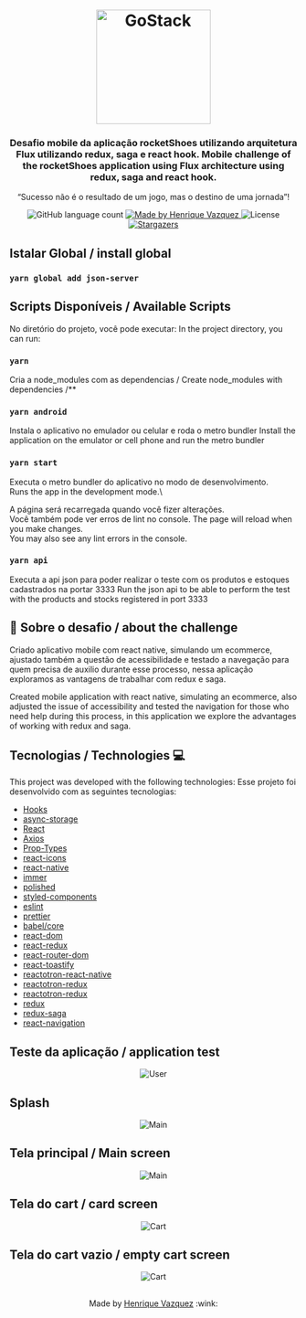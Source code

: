 <h1 align="center">
    <img alt="GoStack" src="https://rocketseat-cdn.s3-sa-east-1.amazonaws.com/bootcamp-header.png" width="200px" />
</h1>

<h3 align="center">
  Desafio mobile da aplicação rocketShoes utilizando arquitetura Flux utilizando redux, saga e react hook.
  Mobile challenge of the rocketShoes application using Flux architecture using redux, saga and react hook.
</h3>

<p align="center">“Sucesso não é o resultado de um jogo, mas o destino de uma jornada”!</blockquote>

<p align="center">
  <img alt="GitHub language count" src="https://img.shields.io/github/languages/count/HenriqueVazquez/RocketShoesRNHook?color=%2304D361">

  <a href="https://www.linkedin.com/in/henrique-vazquez-11905ab6">
    <img alt="Made by Henrique Vazquez" src="https://img.shields.io/badge/made%20by-HenriqueVazquez-%2304D361">
  </a>

  <img alt="License" src="https://img.shields.io/badge/license-MIT-%2304D361">

  <a href="https://github.com/HenriqueVazquez/RocketShoesRNHook/stargazers">
    <img alt="Stargazers" src="https://img.shields.io/github/stars/HenriqueVazquez/RocketShoesRNHook?style=social">
  </a>
</p>

## Istalar Global / install global

### `yarn global add json-server`

## Scripts Disponíveis / Available Scripts

No diretório do projeto, você pode executar:
In the project directory, you can run:

### `yarn`

Cria a node_modules com as dependencias / Create node_modules with dependencies /\*\*

### `yarn android`

Instala o aplicativo no emulador ou celular e roda o metro bundler
Install the application on the emulator or cell phone and run the metro bundler

### `yarn start`

Executa o metro bundler do aplicativo no modo de desenvolvimento.\
Runs the app in the development mode.\

A página será recarregada quando você fizer alterações.\
Você também pode ver erros de lint no console.
The page will reload when you make changes.\
You may also see any lint errors in the console.

### `yarn api`

Executa a api json para poder realizar o teste com os produtos e estoques cadastrados na portar 3333
Run the json api to be able to perform the test with the products and stocks registered in port 3333

## :rocket: Sobre o desafio / about the challenge

Criado aplicativo mobile com react native, simulando um ecommerce, ajustado também a questão de acessibilidade e testado a navegação para quem precisa de auxilio durante esse processo, nessa aplicação exploramos as vantagens de trabalhar com redux e saga.

Created mobile application with react native, simulating an ecommerce, also adjusted the issue of accessibility and tested the navigation for those who need help during this process, in this application we explore the advantages of working with redux and saga.

## Tecnologias / Technologies 💻

This project was developed with the following technologies:
Esse projeto foi desenvolvido com as seguintes tecnologias:

- [Hooks](https://pt-br.reactjs.org/docs/hooks-intro.html)
- [async-storage](https://react-native-async-storage.github.io/async-storage/docs/install/)
- [React](https://pt-br.reactjs.org/)
- [Axios](https://axios-http.com/)
- [Prop-Types](https://github.com/facebook/prop-types)
- [react-icons](https://react-icons.github.io/react-icons/)
- [react-native](https://reactnative.dev/)
- [immer](https://github.com/immerjs/immer)
- [polished](https://polished.js.org/)
- [styled-components](https://styled-components.com/)
- [eslint](https://eslint.org/)
- [prettier](https://eslint.org/)
- [babel/core](https://github.com/babel/babel)
- [react-dom](https://pt-br.reactjs.org/docs/react-dom.html)
- [react-redux](https://react-redux.js.org/)
- [react-router-dom](https://github.com/remix-run/react-router)
- [react-toastify](https://fkhadra.github.io/react-toastify/introduction)
- [reactotron-react-native](https://github.com/infinitered/reactotron/blob/master/docs/quick-start-react-native.md)
- [reactotron-redux](https://github.com/infinitered/reactotron)
- [reactotron-redux](https://github.com/infinitered/reactotron/blob/master/docs/plugin-redux-saga.md)
- [redux](https://react-redux.js.org/)
- [redux-saga](https://redux-saga.js.org/)
- [react-navigation](https://reactnavigation.org/)

## Teste da aplicação / application test

<div align="center">
<img alt="User" src="https://github.com/HenriqueVazquez/RocketShoesRNHook/blob/main/screenShot/appgif.gif">
  </div>
  
  ## Splash

<div align="center">
<img alt="Main" src="https://github.com/HenriqueVazquez/RocketShoesRNHook/blob/main/screenShot/splash.jpeg">
</div>


## Tela principal / Main screen

<div align="center">
<img alt="Main" src="https://github.com/HenriqueVazquez/RocketShoesRNHook/blob/main/screenShot/Main.jpeg">
</div>

## Tela do cart / card screen

<div align="center">
<img alt="Cart" src="https://github.com/HenriqueVazquez/RocketShoesRNHook/blob/main/screenShot/Cart.jpeg">
  </div>

## Tela do cart vazio / empty cart screen

  <div align="center">
  <img alt="Cart" src="https://github.com/HenriqueVazquez/RocketShoesRNHook/blob/main/screenShot/empty%20car.jpeg">
    </div>

##

  <p align="center">
Made by <a href="https://www.linkedin.com/in/henrique-vazquez-11905ab6" target="_blank"> Henrique Vazquez</a> :wink:
  </p>
